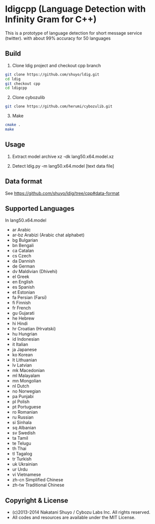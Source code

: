ldigcpp (Language Detection with Infinity Gram for C++)
======================

This is a prototype of language detection for short message service (twitter).
with about 99% accuracy for 50 languages


Build
------

1. Clone ldig project and checkout cpp branch

  ```sh
  git clone https://github.com/shuyo/ldig.git
  cd ldig
  git checkout cpp
  cd ldigcpp
  ```

2. Clone cybozulib

  ```sh
  git clone https://github.com/herumi/cybozulib.git
  ```

3. Make

  ```sh
  cmake .
  make
  ```


Usage
------

1. Extract model archive
    xz -dk lang50.x64.model.xz

2. Detect
    ldig.py -m lang50.x64.model [text data file]


Data format
------

See https://github.com/shuyo/ldig/tree/cpp#data-format



Supported Languages
------

In lang50.x64.model

- ar	Arabic
- ar-bz	Arabizi (Arabic chat alphabet)
- bg	Bulgarian
- bn	Bengali
- ca	Catalan
- cs	Czech
- da	Dannish
- de	German
- dv	Maldivian (Dhivehi)
- el	Greek
- en	English
- es	Spanish
- et	Estonian
- fa	Persian (Farsi)
- fi	Finnish
- fr	French
- gu	Gujarati
- he	Hebrew
- hi	Hindi
- hr	Croatian (Hrvatski)
- hu	Hungrian
- id	Indonesian
- it	Italian
- ja	Japanese
- ko	Korean
- lt	Lithuanian
- lv	Latvian
- mk	Macedonian
- ml	Malayalam
- mn	Mongolian
- nl	Dutch
- no	Norwegian
- pa	Punjabi
- pl	Polish
- pt	Portuguese
- ro	Romanian
- ru	Russian
- si	Sinhala
- sq	Albanian
- sv	Swedish
- ta	Tamil
- te	Telugu
- th	Thai
- tl	Tagalog
- tr	Turkish
- uk	Ukrainian
- ur	Urdu
- vi	Vietnamese
- zh-cn	Simplified Chinese
- zh-tw	Traditional Chinese



Copyright & License
-----
- (c)2013-2014 Nakatani Shuyo / Cybozu Labs Inc. All rights reserved.
- All codes and resources are available under the MIT License.

